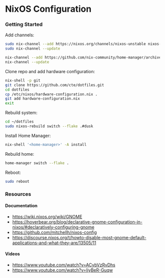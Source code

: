 # NixOS Configuration

### Getting Started

Add channels:

```sh
sudo nix-channel --add https://nixos.org/channels/nixos-unstable nixos-unstable
sudo nix-channel --update

nix-channel --add https://github.com/nix-community/home-manager/archive/master.tar.gz home-manager
nix-channel --update
```

Clone repo and add hardware configuration:

```sh
nix-shell -p git
git clone https://github.com/cte/dotfiles.git
cd dotfiles
cp /etc/nixos/hardware-configuration.nix .
git add hardware-configuration.nix
exit
```

Rebuild system:

```sh
cd ~/dotfiles
sudo nixos-rebuild switch --flake .#dusk
```

Install Home Manager:

```sh
nix-shell '<home-manager>' -A install
```

Rebuild home:

```sh
home-manager switch --flake .
```

Reboot:

```sh
sudo reboot
```

### Resources

#### Documentation
- https://wiki.nixos.org/wiki/GNOME
- https://hoverbear.org/blog/declarative-gnome-configuration-in-nixos/#declaratively-configuring-gnome
- https://github.com/mitchellh/nixos-config
- https://discourse.nixos.org/t/howto-disable-most-gnome-default-applications-and-what-they-are/13505/11

#### Videos
- https://www.youtube.com/watch?v=ACybVzRvDhs
- https://www.youtube.com/watch?v=IiyBeR-Guqw
